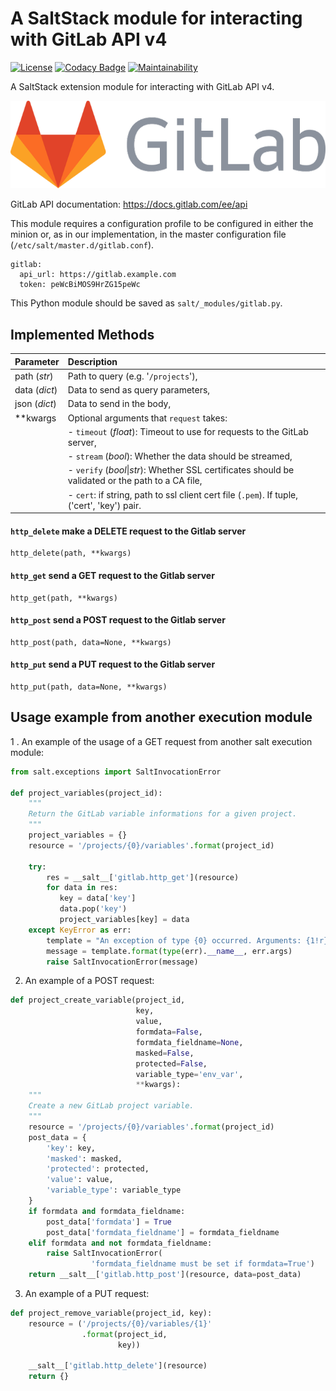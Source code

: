 # A SaltStack module for interacting with GitLab API v4

[![License](https://img.shields.io/badge/License-Apache--2.0-blue.svg)](https://spdx.org/licenses/Apache-2.0.html)
[![Codacy Badge](https://app.codacy.com/project/badge/Grade/34d9d4b1414c4d24a65bf1c4172ef636)](https://www.codacy.com/manual/madrisan/saltstack-gitlab-apiv4?utm_source=github.com&amp;utm_medium=referral&amp;utm_content=madrisan/saltstack-gitlab-apiv4&amp;utm_campaign=Badge_Grade)
[![Maintainability](https://api.codeclimate.com/v1/badges/55c3b99a3c91820304be/maintainability)](https://codeclimate.com/github/madrisan/saltstack-gitlab-apiv4/maintainability)

A SaltStack extension module for interacting with GitLab API v4.

![](images/gitlab_logo.png?raw=true)

GitLab API documentation: <https://docs.gitlab.com/ee/api>

This module requires a configuration profile to be configured in either the minion or, as in our implementation, in the master configuration file (`/etc/salt/master.d/gitlab.conf`).

    gitlab:
      api_url: https://gitlab.example.com
      token: peWcBiMOS9HrZG15peWc

This Python module should be saved as `salt/_modules/gitlab.py`.

## Implemented Methods

| Parameter     | Description                                                             |
|:--------------|:------------------------------------------------------------------------|
| path (*str*)  | Path to query (e.g. '`/projects`'),                                     |
| data (*dict*) | Data to send as query parameters,                                       |
| json (*dict*) | Data to send in the body,                                               |
| **kwargs      | Optional arguments that `request` takes:                                |
|               | - `timeout` (*float*): Timeout to use for requests to the GitLab server,|
|               | - `stream` (*bool*): Whether the data should be streamed,               |
|               | - `verify` (*bool*\|*str*): Whether SSL certificates should be validated or the path to a CA file,|
|               | - `cert`: if string, path to ssl client cert file (`.pem`). If tuple, ('cert', 'key') pair.       |

#### `http_delete` make a DELETE request to the Gitlab server

    http_delete(path, **kwargs)
    
#### `http_get` send a GET request to the Gitlab server

    http_get(path, **kwargs)

#### `http_post` send a POST request to the Gitlab server

    http_post(path, data=None, **kwargs)

#### `http_put` send a PUT request to the Gitlab server

    http_put(path, data=None, **kwargs)

## Usage example from another execution module

1 . An example of the usage of a GET request from another salt execution module:

```python
from salt.exceptions import SaltInvocationError

def project_variables(project_id):
    """
    Return the GitLab variable informations for a given project.
    """
    project_variables = {}
    resource = '/projects/{0}/variables'.format(project_id)

    try:
        res = __salt__['gitlab.http_get'](resource)
        for data in res:
           key = data['key']
           data.pop('key')
           project_variables[key] = data
    except KeyError as err:
        template = "An exception of type {0} occurred. Arguments: {1!r}"
        message = template.format(type(err).__name__, err.args)
        raise SaltInvocationError(message)
```
2. An example of a POST request:

```python
def project_create_variable(project_id,
                            key,
                            value,
                            formdata=False,
                            formdata_fieldname=None,
                            masked=False,
                            protected=False,
                            variable_type='env_var',
                            **kwargs):
    """
    Create a new GitLab project variable.
    """
    resource = '/projects/{0}/variables'.format(project_id)
    post_data = {
        'key': key,
        'masked': masked,
        'protected': protected,
        'value': value,
        'variable_type': variable_type
    }
    if formdata and formdata_fieldname:
        post_data['formdata'] = True
        post_data['formdata_fieldname'] = formdata_fieldname
    elif formdata and not formdata_fieldname:
        raise SaltInvocationError(
                  'formdata_fieldname must be set if formdata=True')
    return __salt__['gitlab.http_post'](resource, data=post_data)
```

3. An example of a PUT request:

```python
def project_remove_variable(project_id, key):
    resource = ('/projects/{0}/variables/{1}'
                .format(project_id,
                        key))

    __salt__['gitlab.http_delete'](resource)
    return {}
```
